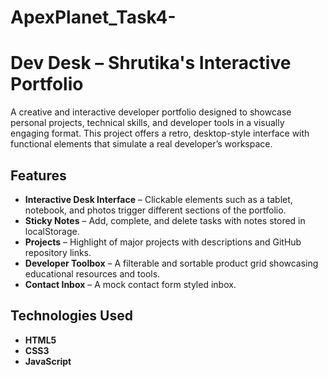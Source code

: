 # ApexPlanet_Task4-


# Dev Desk – Shrutika's Interactive Portfolio

A creative and interactive developer portfolio designed to showcase personal projects, technical skills, and developer tools in a visually engaging format. This project offers a retro, desktop-style interface with functional elements that simulate a real developer’s workspace.

## Features

- **Interactive Desk Interface** – Clickable elements such as a tablet, notebook, and photos trigger different sections of the portfolio.
- **Sticky Notes** – Add, complete, and delete tasks with notes stored in localStorage.
- **Projects** – Highlight of major projects with descriptions and GitHub repository links.
- **Developer Toolbox** – A filterable and sortable product grid showcasing educational resources and tools.
- **Contact Inbox** – A mock contact form styled inbox.

## Technologies Used

- **HTML5**
- **CSS3**
- **JavaScript**





